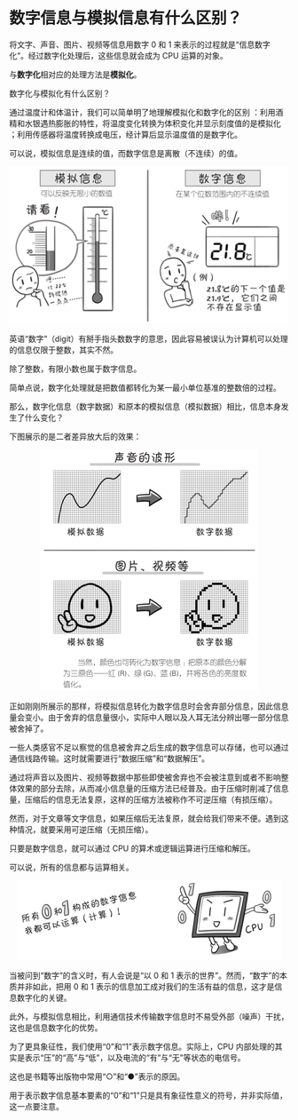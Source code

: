 # 数字信息与模拟信息有什么区别？

将文字、声音、图片、视频等信息用数字 0 和 1 来表示的过程就是“信息数字化”。经过数字化处理后，这些信息就会成为 CPU 运算的对象。

与**数字化**相对应的处理方法是**模拟化**。

数字化与模拟化有什么区别？

通过温度计和体温计，我们可以简单明了地理解模拟化和数字化的区别 ：利用酒精和水银遇热膨胀的特性，将温度变化转换为体积变化并显示刻度值的是模拟化 ；利用传感器将温度转换成电压，经计算后显示温度值的是数字化。

可以说，模拟信息是连续的值，而数字信息是离散（不连续）的值。

<p align="center"><img src="数字信息与模拟信息.png" alt="数字信息与模拟信息"></p>

英语“数字”（digit）有掰手指头数数字的意思，因此容易被误认为计算机可以处理的信息仅限于整数，其实不然。

除了整数，有限小数也属于数字信息。

简单点说，数字化处理就是把数值都转化为某一最小单位基准的整数倍的过程。

那么，数字化信息（数字数据）和原本的模拟信息（模拟数据）相比，信息本身发生了什么变化？

下图展示的是二者差异放大后的效果：

<p align="center"><img src="模拟信息转数字信息.png" alt="模拟信息转数字信息"></p>

正如刚刚所展示的那样，将模拟信息转化为数字信息时会舍弃部分信息，因此信息量会变小。由于舍弃的信息量很小，实际中人眼以及人耳无法分辨出哪一部分信息被舍掉了。

一些人类感官不足以察觉的信息被舍弃之后生成的数字信息可以存储，也可以通过通信线路传输。这时就需要进行“数据压缩”和“数据解压”。

通过将声音以及图片、视频等数据中那些即使被舍弃也不会被注意到或者不影响整体效果的部分去除，从而减小信息量的压缩方法已经普及。由于压缩时削减了信息量，压缩后的信息无法复原，这样的压缩方法被称作不可逆压缩（有损压缩）。

然而，对于文章等文字信息，如果压缩后无法复原，就会给我们带来不便。遇到这种情况，就要采用可逆压缩（无损压缩）。

只要是数字信息，就可以通过 CPU 的算术或逻辑运算进行压缩和解压。

可以说，所有的信息都与运算相关。

<p align="center"><img src="以 0 和 1 表示的世界.png" alt="以 0 和 1 表示的世界"></p>

当被问到“数字”的含义时，有人会说是“以 0 和 1 表示的世界”。然而，“数字”的本质并非如此，把用 0 和 1 表示的信息加工成对我们的生活有益的信息，这才是信息数字化的关键。

此外，与模拟信息相比，利用通信技术传输数字信息时不易受外部（噪声）干扰，这也是信息数字化的优势。

为了更具象征性，我们使用“0”和“1”表示数字信息。实际上，CPU 内部处理的其实是表示“压”的“高”与“低”，以及电流的“有”与“无”等状态的电信号。

这也是书籍等出版物中常用“○”和“●”表示的原因。

用于表示数字信息基本要素的“0”和“1”只是具有象征性意义的符号，并非实际值，这一点要注意。